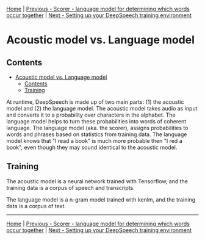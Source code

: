 [Home](README.md) | [Previous - Scorer - language model for determining which words occur together](SCORER.md) | [Next - Setting up your DeepSpeech training environment](ENVIRONMENT.md)

# Acoustic model vs. Language model

## Contents

- [Acoustic model vs. Language model](#acoustic-model-vs-language-model)
  * [Contents](#contents)
  * [Training](#training)

At runtime, DeepSpeech is made up of two main parts: (1) the acoustic model and (2) the language model. The acoustic model takes audio as input and converts it to a probability over characters in the alphabet. The language model helps to turn these probabilities into words of coherent language. The language model (aka. the scorer), assigns probabilities to words and phrases based on statistics from training data. The language model knows that "I read a book" is much more probable then "I red a book", even though they may sound identical to the acoustic model.

## Training

The acoustic model is a neural network trained with Tensorflow, and the training data is a corpus of speech and transcripts.

The language model is a n-gram model trained with kenlm, and the training data is a corpus of text.

---

[Home](README.md) | [Previous - Scorer - language model for determining which words occur together](SCORER.md) | [Next - Setting up your DeepSpeech training environment](ENVIRONMENT.md)
